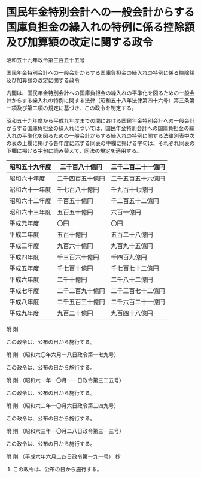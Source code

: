 # 国民年金特別会計への一般会計からする国庫負担金の繰入れの特例に係る控除額及び加算額の改定に関する政令

昭和五十九年政令第三百五十五号

国民年金特別会計への一般会計からする国庫負担金の繰入れの特例に係る控除額及び加算額の改定に関する政令

内閣は、国民年金特別会計への国庫負担金の繰入れの平準化を図るための一般会計からする繰入れの特例に関する法律（昭和五十八年法律第四十六号）第三条第一項及び第二項の規定に基づき、この政令を制定する。

昭和五十九年度から平成九年度までの間における国民年金特別会計への一般会計からする国庫負担金の繰入れについては、国民年金特別会計への国庫負担金の繰入れの平準化を図るための一般会計からする繰入れの特例に関する法律別表中次の表の上欄に掲げる各年度に応ずる同表の中欄に掲げる字句は、それぞれ同表の下欄に掲げる字句に読み替えて、同法の規定を適用する。

昭和五十九年度 | 三千百八十億円 | 三千二百二十一億円  
---|---|---  
昭和六十年度 | 二千四百五十億円 | 二千五百五十六億円  
昭和六十一年度 | 千七百八十億円 | 千九百十七億円  
昭和六十二年度 | 千百五十億円 | 千二百五十二億円  
昭和六十三年度 | 五百五十億円 | 六百一億円  
平成元年度 | 〇円 | 〇円  
平成二年度 | 五百十億円 | 五百二十八億円  
平成三年度 | 九百六十億円 | 九百九十五億円  
平成四年度 | 千三百六十億円 | 千四百九億円  
平成五年度 | 千七百十億円 | 千七百七十二億円  
平成六年度 | 二千十億円 | 二千八十二億円  
平成七年度 | 二千二百九十億円 | 二千三百七十二億円  
平成八年度 | 二千五百三十億円 | 二千六百二十一億円  
平成九年度 | 九百二十億円 | 九百四十八億円  
  
附 則

この政令は、公布の日から施行する。

附 則 （昭和六〇年六月一八日政令第一七九号）

この政令は、公布の日から施行する。

附 則 （昭和六一年一〇月一一日政令第三二五号）

この政令は、公布の日から施行する。

附 則 （昭和六二年一〇月六日政令第三四九号）

この政令は、公布の日から施行する。

附 則 （昭和六三年一〇月二八日政令第三一三号）

この政令は、公布の日から施行する。

附 則 （平成六年六月二四日政令第一九一号） 抄

１ この政令は、公布の日から施行する。
